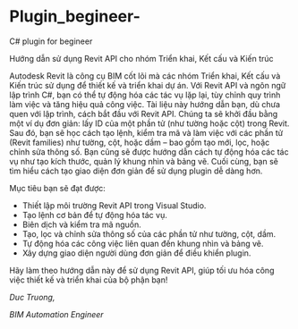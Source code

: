 # Plugin_begineer- 
C# plugin for begineer 

Hướng dẫn sử dụng Revit API cho nhóm Triển khai, Kết cấu và Kiến trúc

Autodesk Revit là công cụ BIM cốt lõi mà các nhóm Triển khai, Kết cấu và Kiến trúc sử dụng để thiết kế và triển khai dự án. Với Revit API và ngôn ngữ lập trình C#, bạn có thể tự động hóa các tác vụ lặp lại, tùy chỉnh quy trình làm việc và tăng hiệu quả công việc. Tài liệu này hướng dẫn bạn, dù chưa quen với lập trình, cách bắt đầu với Revit API. Chúng ta sẽ khởi đầu bằng một ví dụ đơn giản: lấy ID của một phần tử (như tường hoặc cột) trong Revit. Sau đó, bạn sẽ học cách tạo lệnh, kiểm tra mã và làm việc với các phần tử (Revit families) như tường, cột, hoặc dầm – bao gồm tạo mới, lọc, hoặc chỉnh sửa thông số. Bạn cũng sẽ được hướng dẫn cách tự động hóa các tác vụ như tạo kích thước, quản lý khung nhìn và bảng vẽ. Cuối cùng, bạn sẽ tìm hiểu cách tạo giao diện đơn giản để sử dụng plugin dễ dàng hơn.

Mục tiêu bạn sẽ đạt được:
- Thiết lập môi trường Revit API trong Visual Studio.
- Tạo lệnh cơ bản để tự động hóa tác vụ.
- Biên dịch và kiểm tra mã nguồn.
- Tạo, lọc và chỉnh sửa thông số của các phần tử như tường, cột, dầm.
- Tự động hóa các công việc liên quan đến khung nhìn và bảng vẽ.
- Xây dựng giao diện người dùng đơn giản để điều khiển plugin.

Hãy làm theo hướng dẫn này để sử dụng Revit API, giúp tối ưu hóa công việc thiết kế và triển khai của bộ phận bạn!

*Duc Truong,*

*BIM Automation Engineer*
